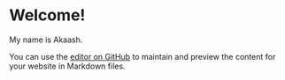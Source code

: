 <!DOCTYPE html>
<html>
<head>
 
<link rel="shortcut icon" href="http://akaashkasi.com/favicon.ico" />

</head>
<body>

<h1>Welcome!</h1>
<p>My name is Akaash.</p>

</body>
</html>

You can use the [editor on GitHub](https://github.com/akaashkasi/akaashkasi.github.io/edit/master/README.md) to maintain and preview the content for your website in Markdown files.

